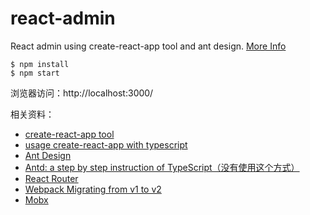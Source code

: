 # react-admin
React admin using create-react-app tool and ant design. [More Info](https://ant.design/docs/react/use-with-create-react-app-cn)

```
$ npm install
$ npm start
```

浏览器访问：http://localhost:3000/ 


相关资料：
- [create-react-app tool](https://github.com/facebookincubator/create-react-app/)
- [usage create-react-app with typescript](https://github.com/wmonk/create-react-app-typescript)
- [Ant Design](https://ant.design/index-cn)
- [Antd: a step by step instruction of TypeScript（没有使用这个方式）](https://github.com/ant-design/ant-design/issues/5426)
- [React Router](https://github.com/ReactTraining/react-router)
- [Webpack Migrating from v1 to v2](https://webpack.js.org/guides/migrating/)
- [Mobx](https://github.com/mobxjs/mobx)
